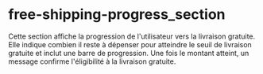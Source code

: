 # free-shipping-progress_section
Cette section affiche la progression de l'utilisateur vers la livraison gratuite. Elle indique combien il reste à dépenser pour atteindre le seuil de livraison gratuite et inclut une barre de progression. Une fois le montant atteint, un message confirme l'éligibilité à la livraison gratuite.
